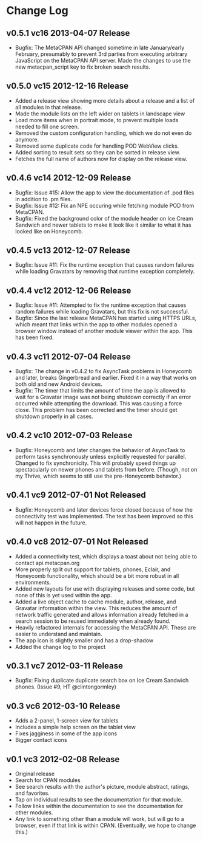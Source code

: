 # Change Log

## v0.5.1 vc16 2013-04-07 Release

 * Bugfix: The MetaCPAN API changed sometime in late January/early February, presumably to prevent 3rd parties from executing arbitrary JavaScript on the MetaCPAN API server. Made the changes to use the new metacpan_script key to fix broken search results.

## v0.5.0 vc15 2012-12-16 Release

 * Added a release view showing more details about a release and a list of all modules in that release.
 * Made the module lists on the left wider on tablets in landscape view
 * Load more items when in portrait mode, to prevent multiple loads needed to fill one screen.
 * Removed the custom configuration handling, which we do not even do anymore.
 * Removed some duplicate code for handling POD WebView clicks.
 * Added sorting to result sets so they can be sorted in release view.
 * Fetches the full name of authors now for display on the release view.

## v0.4.6 vc14 2012-12-09 Release

 * Bugfix: Issue #15: Allow the app to view the documentation of .pod files in addition to .pm files.
 * Bugfix: Issue #12: Fix an NPE occuring while fetching module POD from MetaCPAN.
 * Bugfix: Fixed the background color of the module header on Ice Cream Sandwich and newer tablets to make it look like it similar to what it has looked like on Honeycomb.

## v0.4.5 vc13 2012-12-07 Release

 * Bugfix: Issue #11: Fix the runtime exception that causes random failures while loading Gravatars by removing that runtime exception completely.

## v0.4.4 vc12 2012-12-06 Release

 * Bugfix: Issue #11: Attempted to fix the runtime exception that causes random failures while loading Gravatars, but this fix is not successful.
 * Bugfix: Since the last release MetaCPAN has started using HTTPS URLs, which meant that links within the app to other modules opened a browser window instead of another module viewer within the app. This has been fixed.

## v0.4.3 vc11 2012-07-04 Release

 * Bugfix: The change in v0.4.2 to fix AsyncTask problems in Honeycomb and later, breaks Gingerbread and earlier. Fixed it in a way that works on both old and new Android devices.
 * Bugfix: The timer that limits the amount of time the app is allowed to wait for a Gravatar image was not being shutdown correctly if an error occurred while attempting the download. This was causing a force close. This problem has been corrected and the timer should get shutdown properly in all cases. 

## v0.4.2 vc10 2012-07-03 Release

 * Bugfix: Honeycomb and later changes the behavior of AsyncTask to perform tasks synchronously unless explicitly requested for parallel. Changed to fix synchronicity. This will probably speed things up spectacularly on newer phones and tablets from before. (Though, not on my Thrive, which seems to still use the pre-Honeycomb behavior.)

## v0.4.1 vc9 2012-07-01 Not Released

 * Bugfix: Honeycomb and later devices force closed because of how the connectivity test was implemented. The test has been improved so this will not happen in the future.

## v0.4.0 vc8 2012-07-01 Not Released

 * Added a connectivity test, which displays a toast about not being able to contact api.metacpan.org
 * More properly split out support for tablets, phones, Eclair, and Honeycomb functionality, which should be a bit more robust in all environments.
 * Added new layouts for use with displaying releases and some code, but none of this is yet used within the app.
 * Added a live object cache to cache module, author, release, and Gravatar information within the view. This reduces the amount of network traffic generated and allows information already fetched in a search session to be reused immediately when already found.
 * Heavily refactored internals for accessing the MetaCPAN API. These are easier to understand and maintain.
 * The app icon is slightly smaller and has a drop-shadow
 * Added the change log to the project

## v0.3.1 vc7 2012-03-11 Release

 * Bugfix: Fixing duplicate duplicate search box on Ice Cream Sandwich phones. (Issue #9, HT @clintongormley)

## v0.3 vc6 2012-03-10 Release

 * Adds a 2-panel, 1-screen view for tablets
 * Includes a simple help screen on the tablet view
 * Fixes jagginess in some of the app icons
 * Bigger contact icons
    
## v0.1 vc3 2012-02-08 Release

 * Original release
 * Search for CPAN modules
 * See search results with the author's picture, module abstract, ratings, and favorites.
 * Tap on individual results to see the documentation for that module.
 * Follow links within the documentation to see the documentation for other modules.
 * Any link to something other than a module will work, but will go to a browser, even if that link is within CPAN. (Eventually, we hope to change this.)
